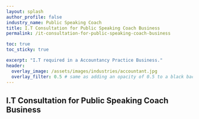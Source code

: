 ```yaml
---
layout: splash 
author_profile: false 
industry_name: Public Speaking Coach
title: I.T Consultation for Public Speaking Coach Business
permalink: /it-consultation-for-public-speaking-coach-business

toc: true
toc_sticky: true

excerpt: "I.T required in a Accountancy Practice Business."
header:
  overlay_image: /assets/images/industries/accountant.jpg
  overlay_filter: 0.5 # same as adding an opacity of 0.5 to a black background
---
```


## I.T Consultation for Public Speaking Coach Business